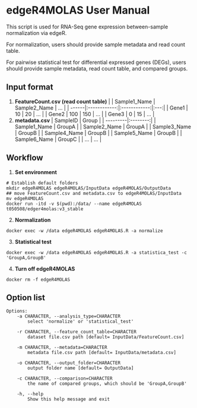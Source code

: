 # edgeR4MOLAS User Manual

This script is used for RNA-Seq gene expression between-sample normalization via edgeR.</n> 

For normalization, users should provide sample metadata and read count table.</n>

For pairwise statistical test for differential expressed genes (DEGs), users should provide sample metadata, read count table, and compared groups.

## Input format
1. **FeatureCount.csv (read count table)**
|       | Sample1_Name | Sample2_Name | ... |
| ------|:------------:|:------------:|:---:|
| Gene1 | 10    | 20  | ... |
| Gene2 | 100   | 150 | ... |
| Gene3 | 0     | 15  | ... |
2. **metadata.csv**
| SampleID | Group |
| ---------|:--------:|
| Sample1_Name | GroupA |
| Sample2_Name | GroupA |
| Sample3_Name | GroupB |
| Sample4_Name | GroupB |
| Sample5_Name | GroupB |
| Sample6_Name | GroupC |
| ... | ... |

## Workflow

1. **Set environment**
```
# Establish default folders
mkdir edgeR4MOLAS edgeR4MOLAS/InputData edgeR4MOLAS/OutputData
## move FeatureCount.csv and metadata.csv to edgeR4MOLAS/InputData
mv edgeR4MOLAS
docker run -itd -v $(pwd):/data/ --name edgeR4MOLAS t050508/edger4molas:v3_stable
```

2. **Normalization**
```
docker exec -w /data edgeR4MOLAS edgeR4MOLAS.R -a normalize
```

3. **Statistical test**
```
docker exec -w /data edgeR4MOLAS edgeR4MOLAS.R -a statistica_test -c 'GroupA,GroupB'
```

4. **Turn off edgeR4MOLAS**
```
docker rm -f edgeR4MOLAS
```

## Option list
```
Options:
	-a CHARACTER, --analysis_type=CHARACTER
		select 'normalize' or 'statistical_test'

	-r CHARACTER, --feature_count_table=CHARACTER
		dataset file.csv path [default= InputData/FeatureCount.csv]

	-m CHARACTER, --metadata=CHARACTER
		metadata file.csv path [default= InputData/metadata.csv]

	-o CHARACTER, --output_folder=CHARACTER
		output folder name [default= OutputData]

	-c CHARACTER, --comparison=CHARACTER
		the name of compared groups, which should be 'GroupA,GroupB'

	-h, --help
		Show this help message and exit
```

